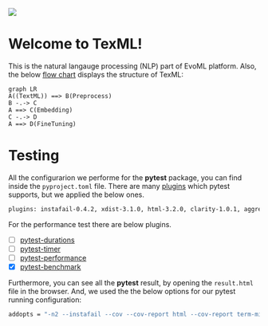 ![](https://www.turintech.ai/wp-content/uploads/2021/10/cropped-Group-3203.png)
# Welcome to TexML!

This is the natural langauge processing (NLP) part of EvoML platform. Also, the below [flow chart](https://mermaid.js.org/intro/) displays the structure of TexML:

```mermaid
graph LR
A((TextML)) ==> B(Preprocess)
B -.-> C
A ==> C(Embedding)
C -.-> D
A ==> D(FineTuning)
```

# Testing

All the configurarion we performe for the **pytest** package, you can find inside the `pyproject.toml`  file. There are many [plugins](https://docs.pytest.org/en/7.1.x/reference/plugin_list.html) which pytest supports, but we applied the below ones.

```bash
plugins: instafail-0.4.2, xdist-3.1.0, html-3.2.0, clarity-1.0.1, aggreport-0.1.5, colordots-1.1, sugar-0.9.6, cov-4.0.0, repeat-0.9.1, metadata-2.0.4, anyio-3.6.2, benchmark-4.0.0
```

For the performance test there are below plugins.
 - [ ] [pytest-durations](https://pypi.org/project/pytest-durations/)
 - [ ] [pytest-timer](https://pypi.org/project/pytest-timer/)
 - [ ] [pytest-performance](https://pypi.org/project/pytest-performance/)
 - [x] [pytest-benchmark](https://pypi.org/project/pytest-benchmark/) 

Furthermore, you can see all the **pytest** result, by opening the `result.html` file in the browser. And, we used the the below options for our pytest running configuration:

```bash
addopts = "-n2 --instafail --cov --cov-report html --cov-report term-missing --cov-fail-under 95 --benchmark-histogram -rxXs --count 1 --html=report.html --self-contained-html --capture=sys"
```